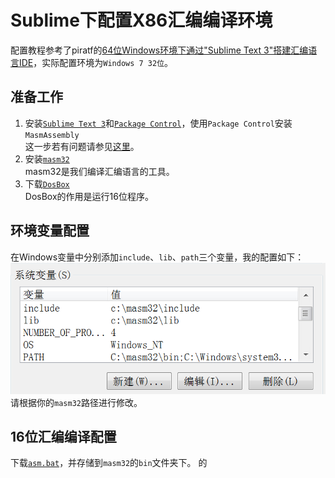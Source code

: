 # Sublime下配置X86汇编编译环境
配置教程参考了piratf的[64位Windows环境下通过"Sublime Text 3"搭建汇编语言IDE](http://piratf.ml/2015/05/28/asm-in-windows-x64/)，实际配置环境为`Windows 7 32位`。
## 准备工作
1. 安装[`Sublime Text 3`](http://www.sublimetext.com/3)和[`Package Control`](https://packagecontrol.io/installation)，使用`Package Control`安装`MasmAssembly`  
这一步若有问题请参见[这里](http://piratf.ml/2015/04/28/sublime-text-3-pulgin/)。
2. 安装[`masm32`](http://www.masm32.com/download.htm)  
masm32是我们编译汇编语言的工具。
3. 下载[`DosBox`](http://www.dosbox.com/download.php?main=1)  
DosBox的作用是运行16位程序。  

## 环境变量配置
在Windows变量中分别添加`include`、`lib`、`path`三个变量，我的配置如下：
![](https://raw.githubusercontent.com/vancymoon/Image/master/MASMPATH.png)请根据你的`masm32`路径进行修改。
## 16位汇编编译配置
下载[`asm.bat`](https://github.com/vancymoon/sublime-masm32-X86-ASM-build/blob/master/asm.bat)，并存储到`masm32`的`bin`文件夹下。
的
